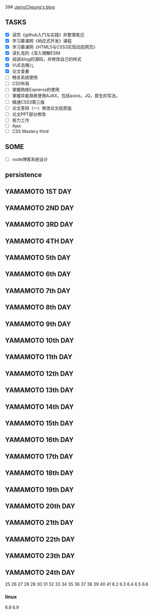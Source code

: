 39# [JanroCheung's blog](https://angelpray.github.io)

## TASKS
- [x] 读完《github入门与实践》并整理笔记
- [x] 学习慕课网《响应式开发》课程
- [x] 学习慕课网《HTML5与CSS3实现动态网页》
- [x] 读扎克的《深入理解ES6》
- [x] 阅读iblog的源码，并修改自己的样式
- [x] VUE去哪儿
- [x] 论文查重
- [ ] 畅言系统使用
- [ ] CSS布局
- [ ] 掌握熟练Exprerss的使用
- [ ] 掌握并能熟练使用AJAX，包括axios，JQ，原生的写法。
- [ ] 精通CSS3第三版 
- [ ] 论文答辩（一）修改论文纸质版
- [ ] 论文PPT部分修改
- [ ] 努力工作
- [ ] Ajax
- [ ] CSS Mastery third
## SOME

- [ ] node博客系统设计

## persistence

## YAMAMOTO 1ST DAY

## YAMAMOTO 2ND DAY

## YAMAMOTO 3RD DAY

## YAMAMOTO 4TH DAY

## YAMAMOTO 5th DAY

## YAMAMOTO 6th DAY

## YAMAMOTO 7th DAY

## YAMAMOTO 8th DAY

## YAMAMOTO 9th DAY

## YAMAMOTO 10th DAY

## YAMAMOTO 11th DAY

## YAMAMOTO 12th DAY

## YAMAMOTO 13th DAY

## YAMAMOTO 14th DAY

## YAMAMOTO 15th DAY

## YAMAMOTO 16th DAY

## YAMAMOTO 17th DAY

## YAMAMOTO 18th DAY

## YAMAMOTO 19th DAY

## YAMAMOTO 20th DAY

## YAMAMOTO 21th DAY

## YAMAMOTO 22th DAY

## YAMAMOTO 23th DAY

## YAMAMOTO 24th DAY
25
26
27
28
29
30
31
32
33
34
35
36
37
38
39
40
41
6.2
6.3
6.4
6.5
6.6
### linux
6.8
6.9

